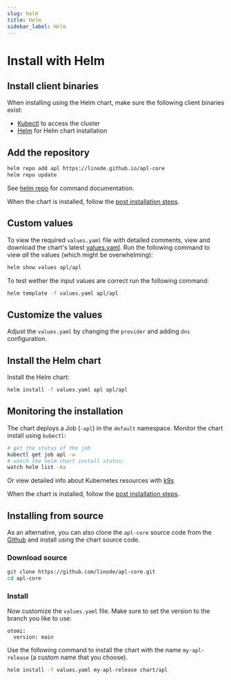 ```yaml
---
slug: helm
title: Helm
sidebar_label: Helm
---
```


# Install with Helm

## Install client binaries

When installing using the Helm chart, make sure the following client binaries exist:

- [Kubectl](https://kubernetes.io/docs/tasks/tools/#kubectl) to access the cluster
- [Helm](https://helm.sh/docs/intro/install/) for Helm chart installation

## Add the repository

```bash
helm repo add apl https://linode.github.io/apl-core
helm repo update
```

See [helm repo](https://helm.sh/docs/helm/helm_repo/) for command documentation.

When the chart is installed, follow the [post installation steps](post-install-steps.md).

## Custom values

To view the required `values.yaml` file with detailed comments, view and download the chart's latest [values.yaml](https://github.com/linode/apl-core/blob/main/chart/apl/values.yaml). Run the following command to view _all_ the values (which might be overwhelming):

```bash
helm show values apl/apl
```

To test wether the input values are correct run the following command:

```bash
helm template -f values.yaml apl/apl
```

## Customize the values

Adjust the `values.yaml` by changing the `provider` and adding `dns` configuration.

## Install the Helm chart

Install the Helm chart:

```bash
helm install -f values.yaml apl apl/apl
```

## Monitoring the installation

The chart deploys a Job (`-apl`) in the `default` namespace. Monitor the chart install using `kubectl`:

```bash
# get the status of the job
kubectl get job apl -w
# watch the helm chart install status:
watch helm list -Aa
```

Or view detailed info about Kubernetes resources with [k9s](https://k9scli.io)

When the chart is installed, follow the [post installation steps](post-install-steps.md).

## Installing from source

As an alternative, you can also clone the `apl-core` source code from the [Github](https://github.com/linode/apl-core) and install using the chart source code.

### Download source

```bash
git clone https://github.com/linode/apl-core.git
cd apl-core
```

### Install

Now customize the `values.yaml` file. Make sure to set the version to the branch you like to use:

```
otomi:
  version: main
```

Use the following command to install the chart with the name `my-apl-release` (a custom name that you choose).

```bash
helm install -f values.yaml my-apl-release chart/apl
```

<!-- ## Uninstalling Otomi

```bash
helm uninstall my-otomi-release
```

Doing a Helm uninstall will remove all Helm releases deployed by Otomi. After uninstalling, some namespaces created by Otomi can stay in a Terminating status. To remove all namespaces in a Terminating status, run the following command:

```
for ns in $(kubectl get ns --field-selector status.phase=Terminating -o jsonpath='{.items[*].metadata.name}'); do kubectl get ns $ns -ojson | jq '.spec.finalizers = []' | kubectl replace --raw "/api/v1/namespaces/$ns/finalize" -f -; done
``` -->
